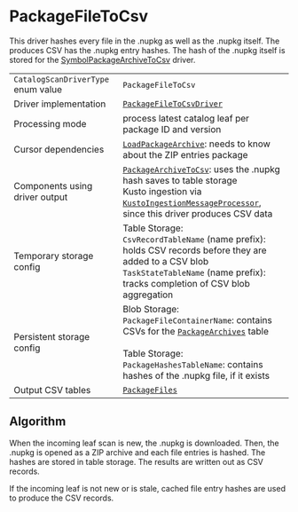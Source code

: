 # PackageFileToCsv

This driver hashes every file in the .nupkg as well as the .nupkg itself. The produces CSV has the .nupkg entry hashes.
The hash of the .nupkg itself is stored for the [SymbolPackageArchiveToCsv](SymbolPackageArchiveToCsv.md) driver.

|                                    |                                                                                                                                                                                                                                                                                          |
| ---------------------------------- | ---------------------------------------------------------------------------------------------------------------------------------------------------------------------------------------------------------------------------------------------------------------------------------------- |
| `CatalogScanDriverType` enum value | `PackageFileToCsv`                                                                                                                                                                                                                                                                       |
| Driver implementation              | [`PackageFileToCsvDriver`](../../src/Worker.Logic/Drivers/PackageFileToCsv/PackageFileToCsvDriver.cs)                                                                                                                                                                                    |
| Processing mode                    | process latest catalog leaf per package ID and version                                                                                                                                                                                                                                   |
| Cursor dependencies                | [`LoadPackageArchive`](LoadPackageArchive.md): needs to know about the ZIP entries package                                                                                                                                                                                               |
| Components using driver output     | [`PackageArchiveToCsv`](PackageArchiveToCsv.md): uses the .nupkg hash saves to table storage<br />Kusto ingestion via [`KustoIngestionMessageProcessor`](../../src/Worker.Logic/MessageProcessors/KustoIngestion/KustoIngestionMessageProcessor.cs), since this driver produces CSV data |
| Temporary storage config           | Table Storage:<br />`CsvRecordTableName` (name prefix): holds CSV records before they are added to a CSV blob<br />`TaskStateTableName` (name prefix): tracks completion of CSV blob aggregation                                                                                         |
| Persistent storage config          | Blob Storage:<br />`PackageFileContainerName`: contains CSVs for the [`PackageArchives`](../tables/PackageFiles.md) table<br /><br />Table Storage:<br />`PackageHashesTableName`: contains hashes of the .nupkg file, if it exists                                                      |
| Output CSV tables                  | [`PackageFiles`](../tables/PackageFiles.md)                                                                                                                                                                                                                                              |

## Algorithm

When the incoming leaf scan is new, the .nupkg is downloaded. Then, the .nupkg is opened as a ZIP archive and each file
entries is hashed. The hashes are stored in table storage. The results are written out as CSV records.

If the incoming leaf is not new or is stale, cached file entry hashes are used to produce the CSV records.
